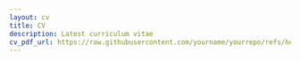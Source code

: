 ```yaml
---
layout: cv
title: CV
description: Latest curriculum vitae
cv_pdf_url: https://raw.githubusercontent.com/yourname/yourrepo/refs/heads/main/assets/pdf/Lars_vdLaan_CV.pdf
---
```


 

